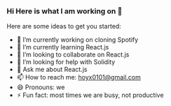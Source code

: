 ### Hi Here is what I am working on 👋


Here are some ideas to get you started:

- 🔭 I’m currently working on cloning Spotify
- 🌱 I’m currently learning React.js
- 👯 I’m looking to collaborate on React.js
- 🤔 I’m looking for help with Solidity
- 💬 Ask me about React.js
- 📫 How to reach me: hoyx0101@gmail.com
- 😄 Pronouns: we
- ⚡ Fun fact: most times we are busy, not productive
